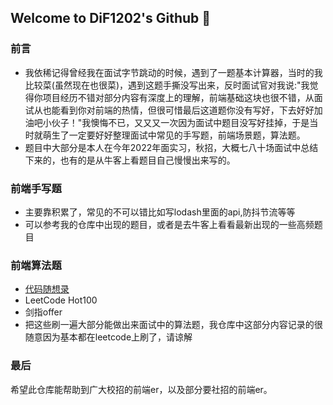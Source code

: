 ## Welcome to DiF1202's Github 👋

### 前言
- 我依稀记得曾经我在面试字节跳动的时候，遇到了一题基本计算器，当时的我比较菜(虽然现在也很菜)，遇到这题手撕没写出来，反时面试官对我说:"我觉得你项目经历不错对部分内容有深度上的理解，前端基础这块也很不错，从面试从也能看到你对前端的热情，但很可惜最后这道题你没有写好，下去好好加油吧小伙子！"我懊悔不已，又又又一次因为面试中题目没写好挂掉，于是当时就萌生了一定要好好整理面试中常见的手写题，前端场景题，算法题。
- 题目中大部分是本人在今年2022年面实习，秋招，大概七八十场面试中总结下来的，也有的是从牛客上看题目自己慢慢出来写的。

### 前端手写题
- 主要靠积累了，常见的不可以错比如写lodash里面的api,防抖节流等等
- 可以参考我的仓库中出现的题目，或者是去牛客上看看最新出现的一些高频题目
  
### 前端算法题
- [代码随想录](https://www.programmercarl.com/)  
- LeetCode Hot100
- 剑指offer
- 把这些刷一遍大部分能做出来面试中的算法题，我仓库中这部分内容记录的很随意因为基本都在leetcode上刷了，请谅解

### 最后
希望此仓库能帮助到广大校招的前端er，以及部分要社招的前端er。
